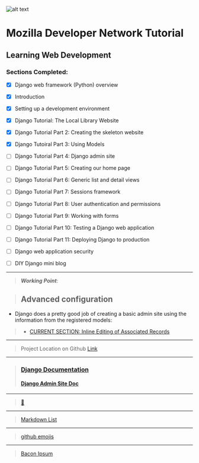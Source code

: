 ![alt text](https://yt3.ggpht.com/a-/AAuE7mAQox-RNLVUSg2hWFhsB5E8oWOtHprcJI08zA=s288-mo-c-c0xffffffff-rj-k-no)
# Mozilla Developer Network Tutorial
## Learning Web Development

### Sections Completed:
- [x] Django web framework (Python) overview
- [x] Introduction
- [x] Setting up a development environment
- [x] Django Tutorial: The Local Library Website
- [x] Django Tutorial Part 2: Creating the skeleton website
- [x] Django Tutoiral Part 3: Using Models
- [ ] Django Tutorial Part 4: Django admin site
- [ ] Django Tutorial Part 5: Creating our home page
- [ ] Django Tutorial Part 6: Generic list and detail views
- [ ] Django Tutorial Part 7: Sessions framework
- [ ] Django Tutorial Part 8: User authentication and permissions
- [ ] Django Tutorial Part 9: Working with forms
- [ ] Django Tutorial Part 10: Testing a Django web application
- [ ] Django Tutorial Part 11: Deploying Django to production
- [ ] Django web application security
- [ ] DIY Django mini blog



---
> _**Working Point**_:

> ## Advanced configuration


- Django does a pretty good job of creating a basic admin site using the information from the registered models:
> - [CURRENT SECTION: Inline Editing of Associated Records](https://developer.mozilla.org/en-US/docs/Learn/Server-side/Django/Admin_site#Inline_editing_of_associated_records)
---
> Project Location on Github [Link](https://github.com/mdn/django-locallibrary-tutorial)
---
> ### [Django Documentation](https://docs.djangoproject.com/en/2.1/)
> #### [Django Admin Site Doc](https://docs.djangoproject.com/en/2.1/ref/contrib/admin/)
---
> [ :ocean: ](http://localhost:8000/admin/)
---
> [Markdown List](https://guides.github.com/features/mastering-markdown/)
---
>[github emojis](https://github.com/ikatyang/emoji-cheat-sheet/blob/master/README.md)
---
>[Bacon Ipsum](https://baconipsum.com/?paras=5&type=all-meat&start-with-lorem=1)